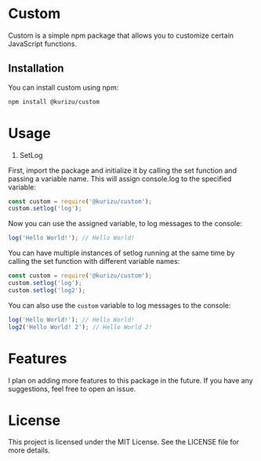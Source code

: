 # Custom

Custom is a simple npm package that allows you to customize certain JavaScript functions.

## Installation

You can install custom using npm:

```bash
npm install @kurizu/custom
```

# Usage

1. SetLog <br>

First, import the package and initialize it by calling the set function and passing a variable name. This will assign console.log to the specified variable:
    
```js 
const custom = require('@kurizu/custom');
custom.setlog('log');
```

Now you can use the assigned variable, to log messages to the console:
    
```js   
log('Hello World!'); // Hello World!
```

You can have multiple instances of setlog running at the same time by calling the set function with different variable names:
    
```js
const custom = require('@kurizu/custom');
custom.setlog('log');
custom.setlog('log2');
```

You can also use the `custom` variable to log messages to the console:
    
```js
log('Hello World!'); // Hello World!
log2('Hello World! 2'); // Hello World 2!
```

# Features
I plan on adding more features to this package in the future. If you have any suggestions, feel free to open an issue.


# License

This project is licensed under the MIT License. See the LICENSE file for more details.